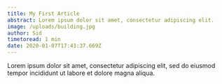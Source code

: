 ```yaml
---
title: My First Article
abstract: Lorem ipsum dolor sit amet, consectetur adipiscing elit.
image: /uploads/building.jpg
author: Sid
timetoread: 1 min
date: 2020-01-07T17:43:37.669Z
---
```

Lorem ipsum dolor sit amet, consectetur adipiscing elit, sed do eiusmod tempor incididunt ut labore et dolore magna aliqua.
